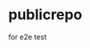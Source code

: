 # publicrepo
for e2e test






































































































































































































































































































































































































































































































































































































































































































































































































































































































































































































































































































































































































































































































































































































































































































































































































































































































































































































































































































































































































































































































































































































































































































































































































































































































































































































































































































































































































































































































































































































































































































































































































































































































































































































































































































































































































































































































































































































































































































































































































































































































































































































































































































